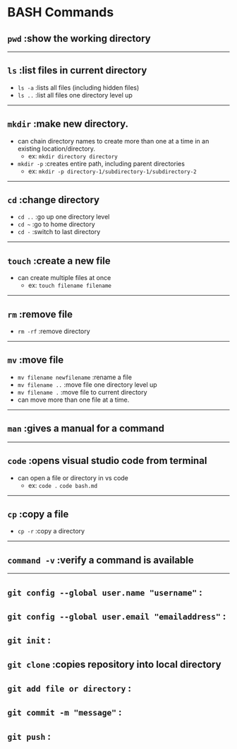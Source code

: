 # BASH Commands
## `pwd` :show the working directory
---
## `ls` :list files in current directory
* `ls -a` :lists all files (including hidden files)
* `ls ..` :list all files one directory level up
---
## `mkdir` :make new directory. 
* can chain directory names to create more than one at a time in an existing location/directory.
    * ex: `mkdir directory directory`
* `mkdir -p` :creates entire path, including parent directories
  * ex: `mkdir -p directory-1/subdirectory-1/subdirectory-2`
---
## `cd` :change directory
* `cd ..` :go up one directory level
* `cd ~` :go to home directory
* `cd -` :switch to last directory
---
## `touch` :create a new file
* can create multiple files at once
    * ex: `touch filename filename`
---
## `rm` :remove file
* `rm -rf` :remove directory
---
## `mv` :move file
* `mv filename newfilename` :rename a file
* `mv filename ..` :move file one directory level up
* `mv filename .` :move file to current directory
* can move more than one file at a time.
---
## `man` :gives a manual for a command
---
## `code` :opens visual studio code from terminal
* can open a file or directory in vs code
  * ex: `code .` `code bash.md`
---
## `cp` :copy a file
* `cp -r` :copy a directory
---
## `command -v` :verify a command is available
---
## `git config --global user.name "username"` : 
## `git config --global user.email "emailaddress"` :
## `git init` :
## `git clone` :copies repository into local directory
## `git add file or directory` :
## `git commit -m "message"` :
## `git push` :